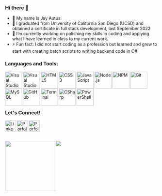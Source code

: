 
### Hi there 👋

- 💬 My name is Jay Autus.
- 🌱 I graduated from University of California San Diego (UCSD) and obtained a certificate in full stack development, last September 2022
- 🔭 I’m currently working on polishing my skills in coding and applying what I have learned in class to my current work.
- ⚡ Fun fact: I did not start coding as a profession but learned and grew to start with creating batch scripts to writing backend code in C#

### Languages and Tools:

<img align="left" alt="Visual Studio Code" width="56px" src="https://img.icons8.com/color/344/visual-studio-code-2019.png" />
<img align="left" alt="Visual Studio" width="56px" src="https://img.icons8.com/color/344/visual-studio--v2.png" />
<img align="left" alt="HTML5" width="56px" src="https://img.icons8.com/color/344/html-5--v1.png" />
<img align="left" alt="CSS3" width="56px" src="https://img.icons8.com/color/344/css3.png" />
<img align="left" alt="JavaScript" width="56px" src="https://img.icons8.com/dusk/344/javascript-logo.png" />
<img align="left" alt="Node.js" width="56px" src="https://img.icons8.com/fluency/344/node-js.png" />
<img align="left" alt="NPM" width="56px" src="https://img.icons8.com/color/344/npm.png" />
<img align="left" alt="Git" width="56px" src="https://img.icons8.com/color/344/git.png" />
<img align="left" alt="MySQL" width="56px" src="https://img.icons8.com/fluency/344/mysql-logo.png" />
<img align="left" alt="GitHub" width="56px" src="https://img.icons8.com/bubbles/344/github.png" />
<img align="left" alt="Terminal" width="56px" src="https://img.icons8.com/external-flaticons-flat-flat-icons/344/external-terminal-computer-programming-flaticons-flat-flat-icons.png" />
<img align="left" alt="CSharp" width="56px" src="https://img.icons8.com/color/344/c-sharp-logo-2.png" />
<img align="left" alt="PowerShell" width="56px" src="https://img.icons8.com/external-tal-revivo-shadow-tal-revivo/344/external-powershell-a-task-based-command-line-shell-and-scripting-language-logo-shadow-tal-revivo.png" />

<br/>
<br/>
<br/>
<br/>
<br/>
<br/>


### Let's Connect!

<a href="https://www.linkedin.com/in/jautus/"><img img align="left" alt="LinkedIn" width="36px" src="https://img.icons8.com/external-justicon-lineal-color-justicon/344/external-linkedin-social-media-justicon-lineal-color-justicon.png"></a>


<a href="https://jak3ster.github.io/My-Updated-Porfolio-Page/"><img img align="left" alt="Porfolio" width="36px" src="https://img.icons8.com/fluency/344/portfolio.png"></a>

<a href="mailto:jautus@hotmail.com" target="_blank"><img img align="left" alt="Porfolio" width="36px" src="https://img.icons8.com/bubbles/344/new-post.png"></a>

<br/>
<br/>
<br/>
<br/>


<div>
<img align="left" height="165px" src="https://github-readme-stats.vercel.app/api?username=jak3ster&show_icons=true&theme=algolia" />
<img align="left" src="https://github-readme-stats.vercel.app/api/top-langs/?username=jak3ster&layout=compact&theme=algolia" />
</div>








<!-- SAMPLE -->
<!--
**jak3ster/jak3ster** is a ✨ _special_ ✨ repository because its `README.md` (this file) appears on your GitHub profile.

Here are some ideas to get you started:

- 🔭 I’m currently working on ...
- 🌱 I’m currently learning ...
- 👯 I’m looking to collaborate on ...
- 🤔 I’m looking for help with ...
- 💬 Ask me about ...
- 📫 How to reach me: ...
- 😄 Pronouns: ...
- ⚡ Fun fact: ...
-->

